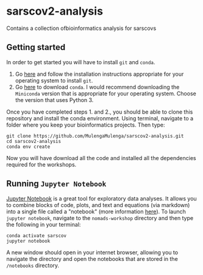 # sarscov2-analysis
Contains a collection ofbioinformatics analysis for sarscovs
## Getting started

In order to get started you will have to install `git` and `conda`. 

1. Go [here](https://git-scm.com/downloads) and follow the installation instructions appropriate for your operating system to install `git`.
2. Go [here](https://docs.conda.io/projects/conda/en/latest/user-guide/install/download.html) to download `conda`. I would recommend downloading the `Miniconda` version that is appropriate for your operating system. Choose the version that uses Python 3.

Once you have completed steps 1. and 2., you should be able to clone this repository and install the conda environment. Using terminal, navigate to a folder where you keep your bioinformatics projects. Then type:

```
git clone https://github.com/MulengaMulenga/sarscov2-analysis.git
cd sarscov2-analysis
conda env create
```

Now you will have download all the code and installed all the dependencies required for the workshops.

## Running `Jupyter Notebook`

[Jupyter Notebook](https://jupyter.org/) is a great tool for exploratory data analyses. It allows you to combine blocks of code, plots, and text and equations (via markdown) into a single file called a "notebook" (more information [here](https://jupyter-notebook.readthedocs.io/en/stable/notebook.html)). To launch `jupyter notebook`, navigate to the `nomads-workshop` directory and then type the following in your terminal:

```
conda activate sarscov
jupyter notebook
```

A new window should open in your internet browser, allowing you to navigate the directory and open the notebooks that are stored in the `/notebooks` directory.
